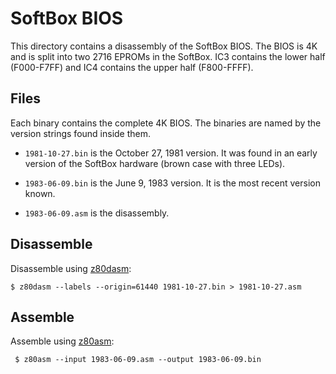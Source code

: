 # SoftBox BIOS

This directory contains a disassembly of the SoftBox BIOS.  The BIOS
is 4K and is split into two 2716 EPROMs in the SoftBox.  IC3 contains
the lower half (F000-F7FF) and IC4 contains the upper half (F800-FFFF).

## Files

Each binary contains the complete 4K BIOS.  The binaries are named by
the version strings found inside them.

 - `1981-10-27.bin` is the October 27, 1981 version.  It was found in
   an early version of the SoftBox hardware (brown case with three LEDs).

 - `1983-06-09.bin` is the June 9, 1983 version.  It is the most recent
   version known.

 - `1983-06-09.asm` is the disassembly.

## Disassemble

  Disassemble using [z80dasm](http://www.tablix.org/~avian/z80dasm/):

    $ z80dasm --labels --origin=61440 1981-10-27.bin > 1981-10-27.asm

## Assemble

  Assemble using [z80asm](http://savannah.nongnu.org/projects/z80asm):

     $ z80asm --input 1983-06-09.asm --output 1983-06-09.bin
